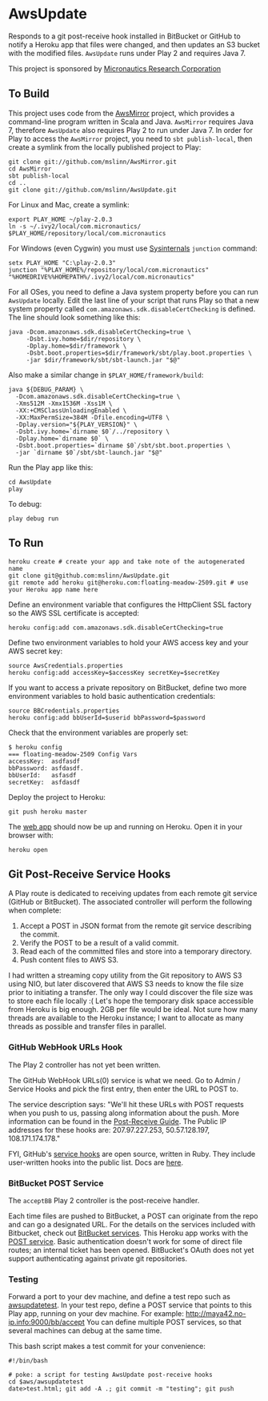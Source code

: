 # AwsUpdate #

Responds to a git post-receive hook installed in BitBucket or GitHub to notify a Heroku app that files were changed,
and then updates an S3 bucket with the modified files. `AwsUpdate` runs under Play 2 and requires Java 7.

This project is sponsored by [Micronautics Research Corporation](http://www.micronauticsresearch.com/)

## To Build ##

This project uses code from the [AwsMirror](https://github.com/mslinn/AwsMirror/) project,
which provides a command-line program written in Scala and Java. `AwsMirror` requires Java 7, therefore
`AwsUpdate` also requires Play 2 to run under Java 7.
In order for Play to access the `AwsMirror` project, you need to `sbt publish-local`,
then create a symlink from the locally published project to Play:

    git clone git://github.com/mslinn/AwsMirror.git
    cd AwsMirror
    sbt publish-local
    cd ..
    git clone git://github.com/mslinn/AwsUpdate.git

For Linux and Mac, create a symlink:

    export PLAY_HOME ~/play-2.0.3
    ln -s ~/.ivy2/local/com.micronautics/ $PLAY_HOME/repository/local/com.micronautics

For Windows (even Cygwin) you must use [Sysinternals](http://technet.microsoft.com/en-us/sysinternals/bb842062) `junction` command:

    setx PLAY_HOME "C:\play-2.0.3"
    junction "%PLAY_HOME%/repository/local/com.micronautics" "%HOMEDRIVE%%HOMEPATH%/.ivy2/local/com.micronautics"

For all OSes, you need to define a Java system property before you can run `AwsUpdate` locally.
Edit the last line of your script that runs Play so that a new system property called `com.amazonaws.sdk.disableCertChecking` is defined.
The line should look something like this:

    java -Dcom.amazonaws.sdk.disableCertChecking=true \
         -Dsbt.ivy.home=$dir/repository \
         -Dplay.home=$dir/framework \
         -Dsbt.boot.properties=$dir/framework/sbt/play.boot.properties \
         -jar $dir/framework/sbt/sbt-launch.jar "$@"

Also make a similar change in `$PLAY_HOME/framework/build`:

    java ${DEBUG_PARAM} \
      -Dcom.amazonaws.sdk.disableCertChecking=true \
      -Xms512M -Xmx1536M -Xss1M \
      -XX:+CMSClassUnloadingEnabled \
      -XX:MaxPermSize=384M -Dfile.encoding=UTF8 \
      -Dplay.version="${PLAY_VERSION}" \
      -Dsbt.ivy.home=`dirname $0`/../repository \
      -Dplay.home=`dirname $0` \
      -Dsbt.boot.properties=`dirname $0`/sbt/sbt.boot.properties \
      -jar `dirname $0`/sbt/sbt-launch.jar "$@"

Run the Play app like this:

    cd AwsUpdate
    play

To debug:

    play debug run

## To Run ##

    heroku create # create your app and take note of the autogenerated name
    git clone git@github.com:mslinn/AwsUpdate.git
    git remote add heroku git@heroku.com:floating-meadow-2509.git # use your Heroku app name here

Define an environment variable that configures the HttpClient SSL factory so the AWS SSL certificate is accepted:

    heroku config:add com.amazonaws.sdk.disableCertChecking=true

Define two environment variables to hold your AWS access key and your AWS secret key:

    source AwsCredentials.properties
    heroku config:add accessKey=$accessKey secretKey=$secretKey

If you want to access a private repository on BitBucket, define two more environment variables to hold basic authentication credentials:

    source BBCredentials.properties
    heroku config:add bbUserId=$userid bbPassword=$password

Check that the environment variables are properly set:

    $ heroku config
    === floating-meadow-2509 Config Vars
    accessKey:  asdfasdf
    bbPassword: asfdasdf.
    bbUserId:   asfasdf
    secretKey:  asfdasdf

Deploy the project to Heroku:

    git push heroku master

The [web app](http://floating-meadow-2509.herokuapp.com/) should now be up and running on Heroku. Open it in your browser with:

    heroku open

## Git Post-Receive Service Hooks ##

A Play route is dedicated to receiving updates from each remote git service (GitHub or BitBucket).
The associated controller will perform the following when complete:

 1. Accept a POST in JSON format from the remote git service describing the commit.
 2. Verify the POST to be a result of a valid commit.
 3. Read each of the committed files and store into a temporary directory.
 4. Push content files to AWS S3.

I had written a streaming copy utility from the Git repository to AWS S3 using NIO, but later discovered that AWS S3
needs to know the file size prior to initiating a transfer.
The only way I could discover the file size was to store each file locally :(
Let's hope the temporary disk space accessible from Heroku is big enough. 2GB per file would be ideal.
Not sure how many threads are available to the Heroku instance; I want to allocate as many threads as possible and
transfer files in parallel.

### GitHub WebHook URLs Hook ###
The Play 2 controller has not yet been written.

The GitHub WebHook URLs(0) service is what we need.
Go to Admin / Service Hooks and pick the first entry, then enter the URL to POST to.

The service description says:
"We'll hit these URLs with POST requests when you push to us, passing along information about the push.
More information can be found in the [Post-Receive Guide](http://help.github.com/post-receive-hooks/).
The Public IP addresses for these hooks are: 207.97.227.253, 50.57.128.197, 108.171.174.178."

FYI, GitHub's [service hooks](https://github.com/mslinn/HerokuTomcatAwsS3/admin/hooks) are open source, written in Ruby.
They include user-written hooks into the public list.
Docs are [here](https://github.com/github/github-services).

### BitBucket POST Service ###
The `acceptBB` Play 2 controller is the post-receive handler.

Each time files are pushed to BitBucket, a POST can originate from the repo and can go a designated URL.
For the details on the services included with Bitbucket, check out [BitBucket services](https://confluence.atlassian.com/display/BITBUCKET/Managing+bitbucket+Services).
This Heroku app works with the [POST service](https://confluence.atlassian.com/display/BITBUCKET/Setting+Up+the+bitbucket+POST+Service).
Basic authentication doesn't work for some of direct file routes; an internal ticket has been opened.
BitBucket's OAuth does not yet support authenticating against private git repositories.

### Testing ###
Forward a port to your dev machine, and define a test repo such as [awsupdatetest](https://bitbucket.org/mslinn/awsupdatetest).
In your test repo, define a POST service that points to this Play app, running on your dev machine.
For example: http://maya42.no-ip.info:9000/bb/accept
You can define multiple POST services, so that several machines can debug at the same time.

This bash script makes a test commit for your convenience:

    #!/bin/bash

    # poke: a script for testing AwsUpdate post-receive hooks
    cd $aws/awsupdatetest
    date>test.html; git add -A .; git commit -m "testing"; git push

